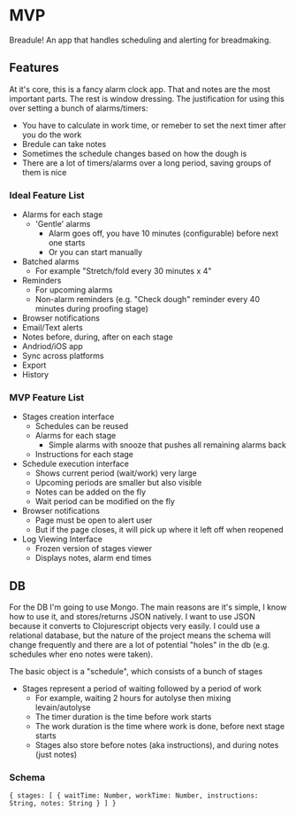 # MVP

Breadule! An app that handles scheduling and alerting for breadmaking.

## Features

At it's core, this is a fancy alarm clock app. That and notes are the most important parts. The rest is window dressing.
The justification for using this over setting a bunch of alarms/timers:
- You have to calculate in work time, or remeber to set the next timer after you do the work
- Bredule can take notes
- Sometimes the schedule changes based on how the dough is
- There are a lot of timers/alarms over a long period, saving groups of them is nice

### Ideal Feature List
- Alarms for each stage
  - 'Gentle' alarms
    - Alarm goes off, you have 10 minutes (configurable) before next one starts
    - Or you can start manually
- Batched alarms
  - For example "Stretch/fold every 30 minutes x 4"
- Reminders
  - For upcoming alarms
  - Non-alarm reminders (e.g. "Check dough" reminder every 40 minutes during proofing stage)
- Browser notifications
- Email/Text alerts
- Notes before, during, after on each stage
- Andriod/iOS app
- Sync across platforms
- Export
- History

### MVP Feature List
- Stages creation interface
  - Schedules can be reused
  - Alarms for each stage
    - Simple alarms with snooze that pushes all remaining alarms back
  - Instructions for each stage
- Schedule execution interface
  - Shows current period (wait/work) very large
  - Upcoming periods are smaller but also visible
  - Notes can be added on the fly
  - Wait period can be modified on the fly
- Browser notifications
  - Page must be open to alert user
  - But if the page closes, it will pick up where it left off when reopened
- Log Viewing Interface
  - Frozen version of stages viewer
  - Displays notes, alarm end times

## DB

For the DB I'm going to use Mongo. The main reasons are it's simple, I know how to use it, and stores/returns JSON natively. I want to use JSON because it converts to Clojurescript objects very easily. I could use a relational database, but the nature of the project means the schema will change frequently and there are a lot of potential "holes" in the db (e.g. schedules wher eno notes were taken).

The basic object is a "schedule", which consists of a bunch of stages
- Stages represent a period of waiting followed by a period of work
  - For example, waiting 2 hours for autolyse then mixing levain/autolyse
  - The timer duration is the time before work starts
  - The work duration is the time where work is done, before next stage starts
  - Stages also store before notes (aka instructions), and during notes (just notes)

### Schema

`{
  stages: [
    {
      waitTime: Number,
      workTime: Number,
      instructions: String,
      notes: String
    }
  ]
}`
